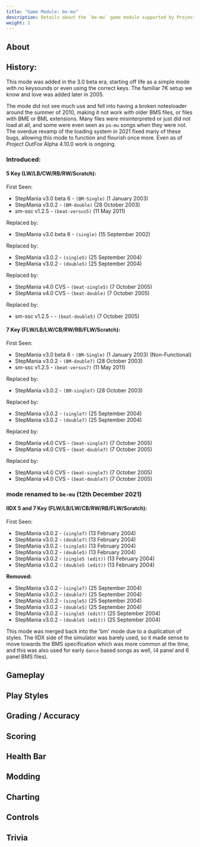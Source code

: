 ```yaml
---
title: "Game Module: be-mu"
description: Details about the `be-mu` game module supported by Project OutFox.
weight: 2
---
```



<!--
insert picture of gameplay 
-->

## About

## History:

This mode was added in the 3.0 beta era, starting off life as a simple mode with no keysounds or even using the correct keys. The familiar 7K setup we know and love was added later in 2005.

The mode did not see much use and fell into having a broken notesloader around the summer of 2010, making it not work with older BMS files, or files with BME or BML extensions. Many files were misinterpreted or just did not load at all, and some were even seen as ``po-mu`` songs when they were not. The overdue revamp of the loading system in 2021 fixed many of these bugs, allowing this mode to function and flourish once more. Even as of _Project OutFox_ Alpha 4.10.0 work is ongoing.

### Introduced:
#### 5 Key (LW/LB/CW/RB/RW/Scratch):

First Seen:
 * StepMania v3.0 beta 6 - ``(BM-Single)`` (1 January 2003) 
 * StepMania v3.0.2 - ``(BM-double)`` (28 October 2003)
 * sm-ssc v1.2.5 - ``(beat-versus5)`` (11 May 2011)

Replaced by:
 * StepMania v3.0 beta 6 - ``(single)`` (15 September 2002)

Replaced by:
 * StepMania v3.0.2 - ``(single5)`` (25 September 2004)
 * StepMania v3.0.2 - ``(double5)`` (25 September 2004) 

Replaced by:
 * StepMania v4.0 CVS - ``(beat-single5)`` (7 October 2005)  
 * StepMania v4.0 CVS - ``(beat-double)`` (7 October 2005)

Replaced by:
 * sm-ssc v1.2.5 - - ``(beat-double5)`` (7 October 2005)

#### 7 Key (FLW/LB/LW/CB/RW/RB/FLW/Scratch):

First Seen:
 * StepMania v3.0 beta 6 - ``(BM-Single)`` (1 January 2003) (Non-Functional)
 * StepMania v3.0.2 - ``(BM-double7)`` (28 October 2003)
 * sm-ssc v1.2.5 - ``(beat-versus7)`` (11 May 2011)


Replaced by:
 * StepMania v3.0.2 - ``(BM-single7)`` (28 October 2003)

Replaced by:
 * StepMania v3.0.2 - ``(single7)`` (25 September 2004)
 * StepMania v3.0.2 - ``(double7)`` (25 September 2004)

Replaced by:
 * StepMania v4.0 CVS - ``(beat-single7)`` (7 October 2005)  
 * StepMania v4.0 CVS - ``(beat-double7)`` (7 October 2005)

Replaced by:
 * StepMania v4.0 CVS - ``(beat-single7)`` (7 October 2005)  
 * StepMania v4.0 CVS - ``(beat-double7)`` (7 October 2005)

### mode renamed to ``be-mu`` (12th December 2021)

#### IIDX 5 and 7 Key (FLW/LB/LW/CB/RW/RB/FLW/Scratch):

First Seen:
 * StepMania v3.0.2 - ``(single7)`` (13 February 2004)
 * StepMania v3.0.2 - ``(double7)`` (13 February 2004)
 * StepMania v3.0.2 - ``(single5)`` (13 February 2004)
 * StepMania v3.0.2 - ``(double5)`` (13 February 2004) 
 * StepMania v3.0.2 - ``(single5 (edit))`` (13 February 2004)
 * StepMania v3.0.2 - ``(double5 (edit))`` (13 February 2004) 

**Removed:**
 * StepMania v3.0.2 - ``(single7)`` (25 September 2004)
 * StepMania v3.0.2 - ``(double7)`` (25 September 2004)
 * StepMania v3.0.2 - ``(single5)`` (25 September 2004)
 * StepMania v3.0.2 - ``(double5)`` (25 September 2004) 
 * StepMania v3.0.2 - ``(single5 (edit))`` (25 September 2004)
 * StepMania v3.0.2 - ``(double5 (edit))`` (25 September 2004) 

This mode was merged back into the 'bm' mode due to a duplication of styles. The IIDX side of the simulator was barely used, so it made sense to move towards the BMS specification which was more common at the time, and this was also used for early ``dance`` based songs as well, (4 panel and 6 panel BMS files).


## Gameplay

## Play Styles

## Grading / Accuracy

## Scoring

## Health Bar

## Modding

## Charting

## Controls

## Trivia